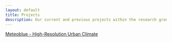 ```yaml
---
layout: default
title: Projects
description: Our current and previous projects within the research group
---
```


[Meteoblue - High-Resolution Urban Climate ](./projects/urban-climate.md)